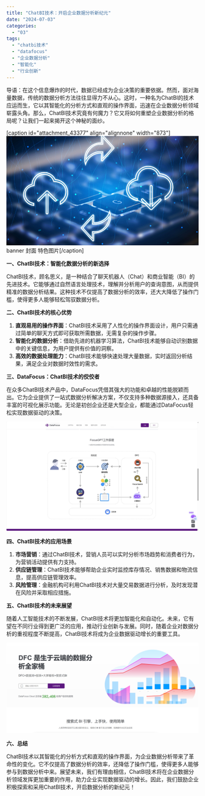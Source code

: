 ```yaml
---
title: "ChatBI技术：开启企业数据分析新纪元"
date: "2024-07-03"
categories: 
  - "03"
tags: 
  - "chatbi技术"
  - "datafocus"
  - "企业数据分析"
  - "智能化"
  - "行业创新"
---
```


导语：在这个信息爆炸的时代，数据已经成为企业决策的重要依据。然而，面对海量数据，传统的数据分析方法往往显得力不从心。这时，一种名为ChatBI的技术应运而生，它以其智能化的分析方式和直观的操作界面，迅速在企业数据分析领域崭露头角。那么，ChatBI技术究竟有何魔力？它又将如何重塑企业数据分析的格局呢？让我们一起来揭开这个神秘的面纱。

\[caption id="attachment\_43377" align="alignnone" width="873"\]![image.png](images/1657723279-image-png.png) banner 封面 特色图片\[/caption\]

**一、ChatBI技术：智能化数据分析的新选择**

ChatBI技术，顾名思义，是一种结合了聊天机器人（Chat）和商业智能（BI）的先进技术。它能够通过自然语言处理技术，理解并分析用户的查询意图，从而提供精准的数据分析结果。这种技术不仅提高了数据分析的效率，还大大降低了操作门槛，使得更多人能够轻松驾驭数据分析。

**二、ChatBI技术的核心优势**

1. **直观易用的操作界面**：ChatBI技术采用了人性化的操作界面设计，用户只需通过简单的聊天方式即可获取所需数据，无需复杂的操作步骤。
2. **智能化的数据分析**：借助先进的机器学习算法，ChatBI技术能够自动识别数据中的关键信息，为用户提供有价值的洞察。
3. **高效的数据处理能力**：ChatBI技术能够快速处理大量数据，实时返回分析结果，满足企业对数据时效性的需求。

**三、DataFocus：ChatBI技术的佼佼者**

在众多ChatBI技术产品中，DataFocus凭借其强大的功能和卓越的性能脱颖而出。它为企业提供了一站式数据分析解决方案，不仅支持多种数据源接入，还具备丰富的可视化展示功能。无论是初创企业还是大型企业，都能通过DataFocus轻松实现数据驱动的决策。

![](images/1718777737-focusGPT-scaled.jpg)

**四、ChatBI技术的应用场景**

1. **市场营销**：通过ChatBI技术，营销人员可以实时分析市场趋势和消费者行为，为营销活动提供有力支持。
2. **供应链管理**：ChatBI技术能够帮助企业实时监控库存情况、销售数据和物流信息，提高供应链管理效率。
3. **风险管理**：金融机构可利用ChatBI技术对大量交易数据进行分析，及时发现潜在风险并采取相应措施。

**五、ChatBI技术的未来展望**

随着人工智能技术的不断发展，ChatBI技术将更加智能化和自动化。未来，它有望在不同行业得到更广泛的应用，推动行业创新与发展。同时，随着企业对数据分析的重视程度不断提高，ChatBI技术将成为企业数据驱动增长的重要工具。

![](images/1686616238-%E5%BE%AE%E4%BF%A1%E6%88%AA%E5%9B%BE_20230512142316.png)

**六、总结**

ChatBI技术以其智能化的分析方式和直观的操作界面，为企业数据分析带来了革命性的变化。它不仅提高了数据分析的效率，还降低了操作门槛，使得更多人能够参与到数据分析中来。展望未来，我们有理由相信，ChatBI技术将在企业数据分析领域发挥更加重要的作用，助力企业实现数据驱动的增长。因此，我们鼓励企业积极探索和采用ChatBI技术，开启数据分析的新纪元！
